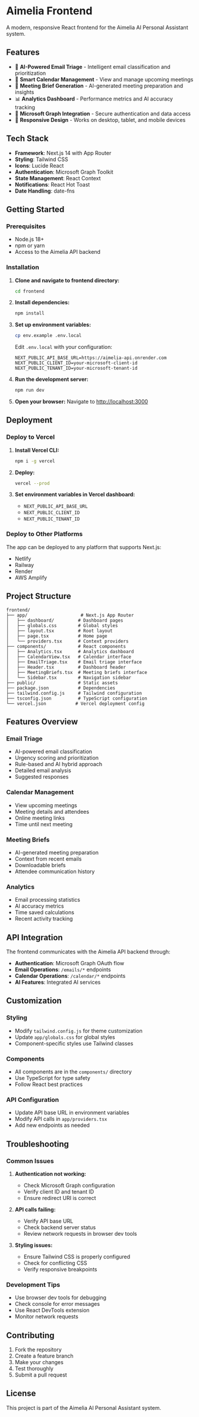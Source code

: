# Aimelia Frontend

A modern, responsive React frontend for the Aimelia AI Personal Assistant system.

## Features

- 🤖 **AI-Powered Email Triage** - Intelligent email classification and prioritization
- 📅 **Smart Calendar Management** - View and manage upcoming meetings
- 📝 **Meeting Brief Generation** - AI-generated meeting preparation and insights
- 📊 **Analytics Dashboard** - Performance metrics and AI accuracy tracking
- 🔐 **Microsoft Graph Integration** - Secure authentication and data access
- 📱 **Responsive Design** - Works on desktop, tablet, and mobile devices

## Tech Stack

- **Framework**: Next.js 14 with App Router
- **Styling**: Tailwind CSS
- **Icons**: Lucide React
- **Authentication**: Microsoft Graph Toolkit
- **State Management**: React Context
- **Notifications**: React Hot Toast
- **Date Handling**: date-fns

## Getting Started

### Prerequisites

- Node.js 18+ 
- npm or yarn
- Access to the Aimelia API backend

### Installation

1. **Clone and navigate to frontend directory:**
   ```bash
   cd frontend
   ```

2. **Install dependencies:**
   ```bash
   npm install
   ```

3. **Set up environment variables:**
   ```bash
   cp env.example .env.local
   ```
   
   Edit `.env.local` with your configuration:
   ```env
   NEXT_PUBLIC_API_BASE_URL=https://aimelia-api.onrender.com
   NEXT_PUBLIC_CLIENT_ID=your-microsoft-client-id
   NEXT_PUBLIC_TENANT_ID=your-microsoft-tenant-id
   ```

4. **Run the development server:**
   ```bash
   npm run dev
   ```

5. **Open your browser:**
   Navigate to [http://localhost:3000](http://localhost:3000)

## Deployment

### Deploy to Vercel

1. **Install Vercel CLI:**
   ```bash
   npm i -g vercel
   ```

2. **Deploy:**
   ```bash
   vercel --prod
   ```

3. **Set environment variables in Vercel dashboard:**
   - `NEXT_PUBLIC_API_BASE_URL`
   - `NEXT_PUBLIC_CLIENT_ID`
   - `NEXT_PUBLIC_TENANT_ID`

### Deploy to Other Platforms

The app can be deployed to any platform that supports Next.js:
- Netlify
- Railway
- Render
- AWS Amplify

## Project Structure

```
frontend/
├── app/                    # Next.js App Router
│   ├── dashboard/         # Dashboard pages
│   ├── globals.css        # Global styles
│   ├── layout.tsx         # Root layout
│   ├── page.tsx           # Home page
│   └── providers.tsx      # Context providers
├── components/            # React components
│   ├── Analytics.tsx      # Analytics dashboard
│   ├── CalendarView.tsx   # Calendar interface
│   ├── EmailTriage.tsx    # Email triage interface
│   ├── Header.tsx         # Dashboard header
│   ├── MeetingBriefs.tsx  # Meeting briefs interface
│   └── Sidebar.tsx        # Navigation sidebar
├── public/                # Static assets
├── package.json           # Dependencies
├── tailwind.config.js     # Tailwind configuration
├── tsconfig.json          # TypeScript configuration
└── vercel.json           # Vercel deployment config
```

## Features Overview

### Email Triage
- AI-powered email classification
- Urgency scoring and prioritization
- Rule-based and AI hybrid approach
- Detailed email analysis
- Suggested responses

### Calendar Management
- View upcoming meetings
- Meeting details and attendees
- Online meeting links
- Time until next meeting

### Meeting Briefs
- AI-generated meeting preparation
- Context from recent emails
- Downloadable briefs
- Attendee communication history

### Analytics
- Email processing statistics
- AI accuracy metrics
- Time saved calculations
- Recent activity tracking

## API Integration

The frontend communicates with the Aimelia API backend through:

- **Authentication**: Microsoft Graph OAuth flow
- **Email Operations**: `/emails/*` endpoints
- **Calendar Operations**: `/calendar/*` endpoints
- **AI Features**: Integrated AI services

## Customization

### Styling
- Modify `tailwind.config.js` for theme customization
- Update `app/globals.css` for global styles
- Component-specific styles use Tailwind classes

### Components
- All components are in the `components/` directory
- Use TypeScript for type safety
- Follow React best practices

### API Configuration
- Update API base URL in environment variables
- Modify API calls in `app/providers.tsx`
- Add new endpoints as needed

## Troubleshooting

### Common Issues

1. **Authentication not working:**
   - Check Microsoft Graph configuration
   - Verify client ID and tenant ID
   - Ensure redirect URI is correct

2. **API calls failing:**
   - Verify API base URL
   - Check backend server status
   - Review network requests in browser dev tools

3. **Styling issues:**
   - Ensure Tailwind CSS is properly configured
   - Check for conflicting CSS
   - Verify responsive breakpoints

### Development Tips

- Use browser dev tools for debugging
- Check console for error messages
- Use React DevTools extension
- Monitor network requests

## Contributing

1. Fork the repository
2. Create a feature branch
3. Make your changes
4. Test thoroughly
5. Submit a pull request

## License

This project is part of the Aimelia AI Personal Assistant system.
